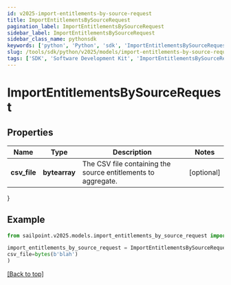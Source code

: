 ```yaml
---
id: v2025-import-entitlements-by-source-request
title: ImportEntitlementsBySourceRequest
pagination_label: ImportEntitlementsBySourceRequest
sidebar_label: ImportEntitlementsBySourceRequest
sidebar_class_name: pythonsdk
keywords: ['python', 'Python', 'sdk', 'ImportEntitlementsBySourceRequest', 'V2025ImportEntitlementsBySourceRequest'] 
slug: /tools/sdk/python/v2025/models/import-entitlements-by-source-request
tags: ['SDK', 'Software Development Kit', 'ImportEntitlementsBySourceRequest', 'V2025ImportEntitlementsBySourceRequest']
---
```


# ImportEntitlementsBySourceRequest


## Properties

Name | Type | Description | Notes
------------ | ------------- | ------------- | -------------
**csv_file** | **bytearray** | The CSV file containing the source entitlements to aggregate. | [optional] 
}

## Example

```python
from sailpoint.v2025.models.import_entitlements_by_source_request import ImportEntitlementsBySourceRequest

import_entitlements_by_source_request = ImportEntitlementsBySourceRequest(
csv_file=bytes(b'blah')
)

```
[[Back to top]](#) 

